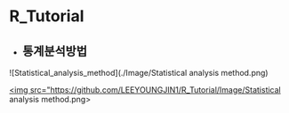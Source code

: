 # R_Tutorial



- 
  ## 통계분석방법


![Statistical_analysis_method](./Image/Statistical analysis method.png)

<a href="*"><img src="https://github.com/LEEYOUNGJIN1/R_Tutorial/Image/Statistical analysis method.png></a>
